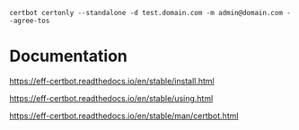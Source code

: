 ```
certbot certonly --standalone -d test.domain.com -m admin@domain.com --agree-tos
```

# Documentation
https://eff-certbot.readthedocs.io/en/stable/install.html

https://eff-certbot.readthedocs.io/en/stable/using.html

https://eff-certbot.readthedocs.io/en/stable/man/certbot.html
